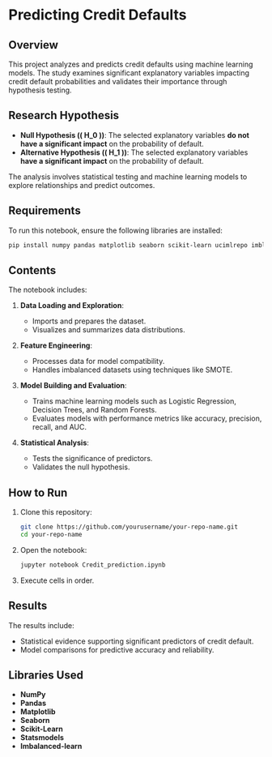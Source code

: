 # Predicting Credit Defaults

## Overview
This project analyzes and predicts credit defaults using machine learning models. The study examines significant explanatory variables impacting credit default probabilities and validates their importance through hypothesis testing.

## Research Hypothesis

- **Null Hypothesis (\( H_0 \))**: The selected explanatory variables **do not have a significant impact** on the probability of default.
- **Alternative Hypothesis (\( H_1 \))**: The selected explanatory variables **have a significant impact** on the probability of default.

The analysis involves statistical testing and machine learning models to explore relationships and predict outcomes.

## Requirements
To run this notebook, ensure the following libraries are installed:

```bash
pip install numpy pandas matplotlib seaborn scikit-learn ucimlrepo imblearn statsmodels
```

## Contents
The notebook includes:

1. **Data Loading and Exploration**:
   - Imports and prepares the dataset.
   - Visualizes and summarizes data distributions.

2. **Feature Engineering**:
   - Processes data for model compatibility.
   - Handles imbalanced datasets using techniques like SMOTE.

3. **Model Building and Evaluation**:
   - Trains machine learning models such as Logistic Regression, Decision Trees, and Random Forests.
   - Evaluates models with performance metrics like accuracy, precision, recall, and AUC.

4. **Statistical Analysis**:
   - Tests the significance of predictors.
   - Validates the null hypothesis.

## How to Run
1. Clone this repository:
   ```bash
   git clone https://github.com/yourusername/your-repo-name.git
   cd your-repo-name
   ```

2. Open the notebook:
   ```bash
   jupyter notebook Credit_prediction.ipynb
   ```

3. Execute cells in order.

## Results
The results include:
- Statistical evidence supporting significant predictors of credit default.
- Model comparisons for predictive accuracy and reliability.

## Libraries Used
- **NumPy**
- **Pandas**
- **Matplotlib**
- **Seaborn**
- **Scikit-Learn**
- **Statsmodels**
- **Imbalanced-learn**
